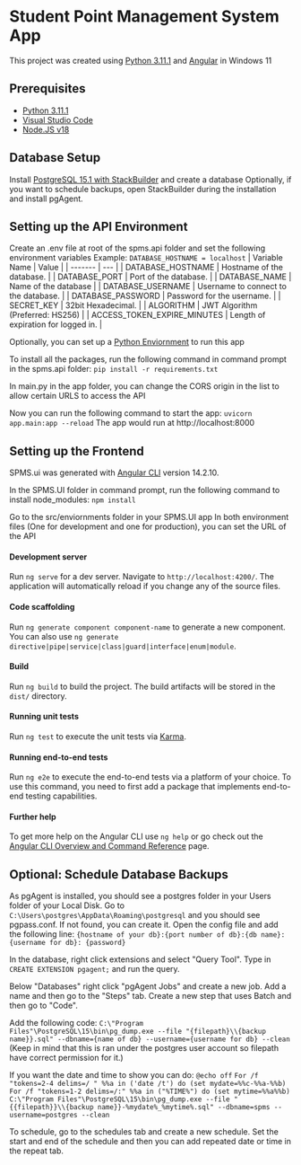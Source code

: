 # Student Point Management System App

This project was created using [Python 3.11.1](https://docs.python.org/3/) and [Angular](https://angular.io/) in Windows 11

## Prerequisites

- [Python 3.11.1](https://www.python.org/downloads/)
- [Visual Studio Code](https://code.visualstudio.com/download)
- [Node.JS v18](https://nodejs.org/en/download/)

## Database Setup

Install [PostgreSQL 15.1 with StackBuilder](https://www.enterprisedb.com/downloads/postgres-postgresql-downloads) and create a database
Optionally, if you want to schedule backups, open StackBuilder during the installation and install pgAgent.

## Setting up the API Environment
Create an .env file at root of the spms.api folder and set the following environment variables
Example:
`DATABASE_HOSTNAME = localhost`
| Variable Name | Value  |
| ------- | --- |
| DATABASE_HOSTNAME | Hostname of the database. |
| DATABASE_PORT | Port of the database. |
| DATABASE_NAME | Name of the database |
| DATABASE_USERNAME | Username to connect to the database. |
| DATABASE_PASSWORD | Password for the username. |
| SECRET_KEY | 32bit Hexadecimal. |
| ALGORITHM | JWT Algorithm (Preferred: HS256) |
| ACCESS_TOKEN_EXPIRE_MINUTES | Length of expiration for logged in. |

Optionally, you can set up a [Python Enviornment](https://packaging.python.org/en/latest/guides/installing-using-pip-and-virtual-environments/) to run this app

To install all the packages, run the following command in command prompt in the spms.api folder:
`pip install -r requirements.txt`

In main.py in the app folder, you can change the CORS origin in the list to allow certain URLS to access the API

Now you can run the following command to start the app:
`uvicorn app.main:app --reload`
The app would run at http://localhost:8000

## Setting up the Frontend
SPMS.ui was generated with [Angular CLI](https://github.com/angular/angular-cli) version 14.2.10.

In the SPMS.UI folder in command prompt, run the following command to install node_modules:
`npm install`

Go to the src/enviornments folder in your SPMS.UI app
In both environment files (One for development and one for production), you can set the URL of the API

#### Development server

Run `ng serve` for a dev server. Navigate to `http://localhost:4200/`. The application will automatically reload if you change any of the source files.

#### Code scaffolding

Run `ng generate component component-name` to generate a new component. You can also use `ng generate directive|pipe|service|class|guard|interface|enum|module`.

#### Build

Run `ng build` to build the project. The build artifacts will be stored in the `dist/` directory.

#### Running unit tests

Run `ng test` to execute the unit tests via [Karma](https://karma-runner.github.io).

#### Running end-to-end tests

Run `ng e2e` to execute the end-to-end tests via a platform of your choice. To use this command, you need to first add a package that implements end-to-end testing capabilities.

#### Further help

To get more help on the Angular CLI use `ng help` or go check out the [Angular CLI Overview and Command Reference](https://angular.io/cli) page.


## Optional: Schedule Database Backups
As pgAgent is installed, you should see a postgres folder in your Users folder of your Local Disk.
Go to `C:\Users\postgres\AppData\Roaming\postgresql` and you should see pgpass.conf. If not found, you can create it.
Open the config file and add the following line: 
`{hostname of your db}:{port number of db}:{db name}:{username for db}: {password}`

In the database, right click extensions and select "Query Tool".
Type in `CREATE EXTENSION pgagent;` and run the query.

Below "Databases" right click "pgAgent Jobs" and create a new job.
Add a name and then go to the "Steps" tab.
Create a new step that uses Batch and then go to "Code".

Add the following code:
`C:\"Program Files"\PostgreSQL\15\bin\pg_dump.exe --file "{filepath}\\{backup name}}.sql" --dbname={name of db} --username={username for db} --clean`
(Keep in mind that this is ran under the postgres user account so filepath have correct permission for it.)

If you want the date and time to show you can do:
`@echo off`
`For /f "tokens=2-4 delims=/ " %%a in ('date /t') do (set mydate=%%c-%%a-%%b)`
`For /f "tokens=1-2 delims=/:" %%a in ("%TIME%") do (set mytime=%%a%%b)`
`C:\"Program Files"\PostgreSQL\15\bin\pg_dump.exe --file "{{filepath}}\\{backup name}}-%mydate%_%mytime%.sql" --dbname=spms --username=postgres --clean`

To schedule, go to the schedules tab and create a new schedule.
Set the start and end of the schedule and then you can add repeated date or time in the repeat tab.

